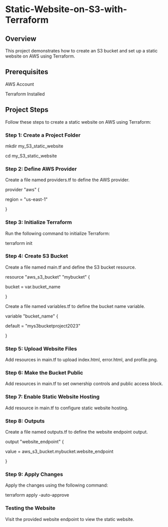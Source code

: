 # Static-Website-on-S3-with-Terraform
## Overview
This project demonstrates how to create an S3 bucket and set up a static website on AWS using Terraform. 

## Prerequisites
AWS Account

Terraform Installed

## Project Steps
Follow these steps to create a static website on AWS using Terraform:

### Step 1: Create a Project Folder

mkdir my_S3_static_website

cd my_S3_static_website

### Step 2: Define AWS Provider
Create a file named providers.tf to define the AWS provider.

provider "aws" {

  region = "us-east-1"
  
}

### Step 3: Initialize Terraform
Run the following command to initialize Terraform:

terraform init

### Step 4: Create S3 Bucket
Create a file named main.tf and define the S3 bucket resource.

resource "aws_s3_bucket" "mybucket" {
  
  bucket = var.bucket_name

}

Create a file named variables.tf to define the bucket name variable.

variable "bucket_name" {

  default = "mys3bucketproject2023"

}

### Step 5: Upload Website Files
Add resources in main.tf to upload index.html, error.html, and profile.png.


### Step 6: Make the Bucket Public
Add resources in main.tf to set ownership controls and public access block.

### Step 7: Enable Static Website Hosting
Add resource in main.tf to configure static website hosting.

### Step 8: Outputs
Create a file named outputs.tf to define the website endpoint output.

output "website_endpoint" {

  value = aws_s3_bucket.mybucket.website_endpoint

}

### Step 9: Apply Changes
Apply the changes using the following command:

terraform apply -auto-approve

### Testing the Website

Visit the provided website endpoint to view the static website.

